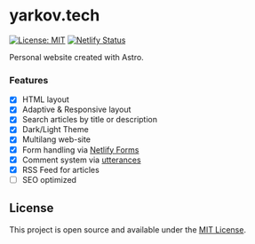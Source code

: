 # yarkov.tech

[![License: MIT](https://img.shields.io/badge/License-MIT-yellow.svg)](https://opensource.org/licenses/MIT)
[![Netlify Status](https://api.netlify.com/api/v1/badges/ccd0460a-9725-4e35-8263-1608c4186d9c/deploy-status)](https://app.netlify.com/sites/jade-froyo-876dfe/deploys)

Personal website created with Astro.

### Features

- [x] HTML layout
- [x] Adaptive & Responsive layout
- [x] Search articles by title or description
- [x] Dark/Light Theme
- [x] Multilang web-site
- [x] Form handling via [Netlify Forms](https://www.netlify.com/products/forms/)
- [x] Comment system via [utterances](https://utteranc.es/)
- [x] RSS Feed for articles
- [ ] SEO optimized

## License

This project is open source and available under the [MIT License](LICENSE).
